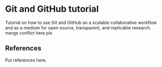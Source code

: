 # Git and GitHub tutorial
Tutorial on how to use Git and GitHub an a scalable collaborative workflow and as a medium for open source, transparent, and replicable research.
merge conflict here pls
## References
Put references here.

